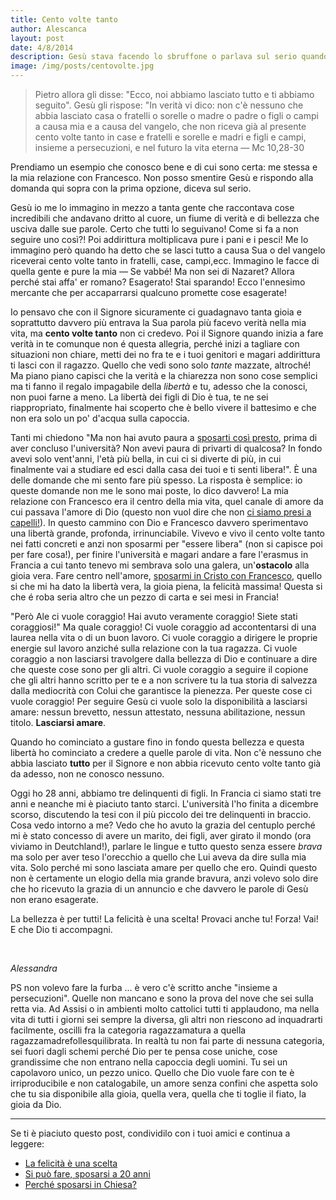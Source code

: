 ```yaml
---
title: Cento volte tanto
author: Alescanca
layout: post
date: 4/8/2014
description: Gesù stava facendo lo sbruffone o parlava sul serio quando diceva cercate il regno di Dio e il resto vi sarà dato in aggiunta? o quando diceva che in cambio avremmo avuto cento volte tanto?
image: /img/posts/centovolte.jpg
---
```



>Pietro allora gli disse: "Ecco, noi abbiamo lasciato tutto e ti abbiamo seguito". Gesù gli rispose: "In verità vi dico: non c'è nessuno che abbia lasciato casa o fratelli o sorelle o madre o padre o figli o campi a causa mia e a causa del vangelo, che non riceva già al presente cento volte tanto in case e fratelli e sorelle e madri e figli e campi, insieme a persecuzioni, e nel futuro la vita eterna &mdash; Mc 10,28-30


Prendiamo un esempio che conosco bene e di cui sono certa: me stessa e la mia relazione con Francesco. Non posso smentire Gesù e rispondo alla domanda qui sopra con la prima opzione, diceva sul serio.

Gesù io me lo immagino  in mezzo a tanta gente che raccontava cose incredibili che andavano dritto al cuore, un fiume di verità e di bellezza che usciva dalle sue parole. Certo che tutti lo seguivano! Come si fa a non seguire uno così?! Poi addirittura moltiplicava pure i pani e i pesci! Me lo immagino però quando ha detto che se lasci tutto a causa Sua o del vangelo riceverai cento volte tanto in fratelli, case, campi,ecc. Immagino le facce di quella gente e pure la mia &mdash; Se vabbé! Ma non sei di Nazaret? Allora perché stai affa' er romano? Esagerato! Stai sparando! Ecco l'ennesimo mercante che per accaparrarsi qualcuno promette cose esagerate!

Io pensavo che con il Signore sicuramente ci guadagnavo tanta gioia e soprattutto davvero più entrava la Sua parola più facevo verità nella mia vita, ma **cento volte tanto** non ci credevo. Poi il Signore quando inizia a fare verità in te comunque non é questa allegria, perché inizi a tagliare con situazioni non chiare, metti dei no fra te e i tuoi genitori e magari addirittura ti lasci con il ragazzo. Quello che vedi sono solo *tante* mazzate, altroché!  Ma piano piano capisci che la verità e la chiarezza non sono cose semplici ma ti fanno il regalo impagabile della *libertà* e tu, adesso che la conosci, non puoi farne a meno. La libertà dei figli di Dio è tua, te ne sei riappropriato, finalmente hai scoperto che è bello vivere il battesimo e che non era solo un po' d'acqua sulla capoccia.

Tanti mi chiedono "Ma non hai avuto paura a [sposarti così presto](http://5p2p.it/2013/05/07/si-puo-fare.html), prima di aver concluso l'università? Non avevi paura di privarti di qualcosa? In fondo avevi solo vent'anni, l'età più bella, in cui ci si diverte di più, in cui finalmente vai a studiare ed esci dalla casa dei tuoi e ti senti libera!". È una delle domande che mi sento fare più spesso. La risposta è semplice: io queste domande non me le sono mai poste, lo dico davvero! La mia relazione con Francesco era il centro della mia vita, quel canale di amore da cui passava l'amore di Dio (questo non vuol dire che non [ci siamo presi a capelli!](http://5p2p.it/2013/04/10/raggione-ciaveva.html)). In questo cammino con Dio e Francesco davvero sperimentavo una libertà grande, profonda, irrinunciabile. Vivevo e vivo il cento volte tanto nei fatti concreti e anzi non sposarmi per "essere libera" (non si capisce poi per fare cosa!), per finire l'università e magari andare a fare l'erasmus in Francia a cui tanto tenevo mi sembrava solo una galera, un'**ostacolo** alla gioia vera. Fare centro nell'amore, [sposarmi in Cristo con Francesco](http://5p2p.it/2013/10/14/sposarsi-in-chiesa.html), quello si che mi ha dato la libertà vera, la gioia piena, la felicità massima! Questa si che é roba seria altro che un pezzo di carta e sei mesi in Francia!

"Però Ale ci vuole coraggio! Hai avuto veramente coraggio! Siete stati coraggiosi!" Ma quale coraggio! Ci vuole coraggio ad accontentarsi di una laurea nella vita o di un buon lavoro. Ci vuole coraggio a dirigere le proprie energie sul lavoro anziché sulla relazione con la tua ragazza. Ci vuole coraggio a non lasciarsi travolgere dalla bellezza di Dio e continuare a dire che queste cose sono per gli altri. Ci vuole coraggio a seguire il copione che gli altri hanno scritto per te e a non scrivere tu la tua storia di salvezza dalla mediocrità con Colui che garantisce la pienezza. Per queste cose ci vuole coraggio! Per seguire Gesù ci vuole solo la disponibilità a lasciarsi amare: nessun brevetto, nessun attestato, nessuna abilitazione, nessun titolo. **Lasciarsi amare**. 

Quando ho cominciato a gustare fino in fondo questa bellezza e questa libertà ho cominciato a credere a quelle parole di vita. Non c'è nessuno che abbia lasciato **tutto** per il Signore e non abbia ricevuto cento volte tanto già da adesso, non ne conosco nessuno.

Oggi ho 28 anni, abbiamo tre delinquenti di figli. In Francia ci siamo stati tre anni e neanche mi è piaciuto tanto starci. L'università l'ho finita a dicembre scorso, discutendo la tesi con il più piccolo dei tre delinquenti in braccio. Cosa vedo intorno a me? Vedo che ho avuto la grazia del centuplo perché mi è stato concesso di avere un marito, dei figli, aver girato il mondo (ora viviamo in Deutchland!), parlare le lingue e tutto questo senza essere *brava* ma solo per aver teso l'orecchio a quello che Lui aveva da dire sulla mia vita. Solo perché mi sono lasciata amare per quello che ero. Quindi questo non è certamente un elogio della mia grande bravura, anzi volevo solo dire che ho ricevuto la grazia di un annuncio e che davvero le parole di Gesù non erano esagerate. 

La bellezza è per tutti! La felicità è una scelta!
Provaci anche tu! Forza! Vai!
E che Dio ti accompagni.

&nbsp;

*Alessandra*

PS non volevo fare la furba ... è vero c'è scritto anche "insieme a persecuzioni". Quelle non mancano e sono la prova del nove che sei sulla retta via. Ad Assisi o in ambienti molto cattolici tutti ti applaudono, ma nella vita di tutti i giorni sei sempre la diversa, gli altri non riescono ad inquadrarti facilmente, oscilli fra la categoria ragazzamatura a quella ragazzamadrefollesquilibrata. In realtà tu non fai parte di nessuna categoria, sei fuori dagli schemi perché Dio per te pensa cose uniche, cose grandissime che non entrano nella capoccia degli uomini. Tu sei un capolavoro unico, un pezzo unico. Quello che Dio vuole fare con te è irriproducibile e non catalogabile, un amore senza confini che aspetta solo che tu sia disponibile alla gioia, quella vera, quella che ti toglie il fiato, la gioia da Dio.



---

Se ti è piaciuto questo post, condividilo con i tuoi amici e continua a leggere:

- [La felicità è una scelta](http://5p2p.it/2014/05/07/la-felicita-una-scelta.html)
- [Si può fare, sposarsi a 20 anni](http://5p2p.it/2013/05/07/si-puo-fare.html)
- [Perché sposarsi in Chiesa?](http://5p2p.it/2013/10/14/sposarsi-in-chiesa.html)